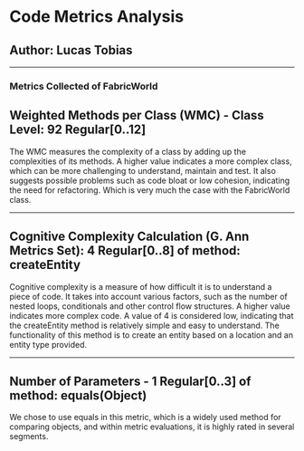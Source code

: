 # Code Metrics Analysis

## Author: Lucas Tobias

---


### Metrics Collected of FabricWorld


## Weighted Methods per Class (WMC) - Class Level: 92 Regular[0..12]
The WMC measures the complexity of a class by adding up the complexities of its methods. A higher value indicates a more complex class, which can be more challenging to understand, maintain and test. It also suggests possible problems such as code bloat or low cohesion, indicating the need for refactoring. Which is very much the case with the FabricWorld class.

---
## Cognitive Complexity Calculation (G. Ann Metrics Set): 4 Regular[0..8] of method: createEntity
Cognitive complexity is a measure of how difficult it is to understand a piece of code. It takes into account various factors, such as the number of nested loops, conditionals and other control flow structures. A higher value indicates more complex code. A value of 4 is considered low, indicating that the createEntity method is relatively simple and easy to understand. The functionality of this method is to create an entity based on a location and an entity type provided.


---
## Number of Parameters - 1 Regular[0..3] of method: equals(Object)
We chose to use equals in this metric, which is a widely used method for comparing objects, and within metric evaluations, it is highly rated in several segments.
